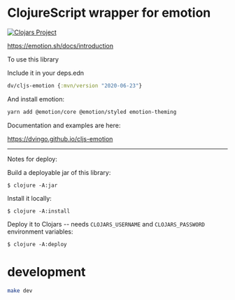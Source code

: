 # ClojureScript wrapper for emotion

[![Clojars Project](https://img.shields.io/clojars/v/dv/cljs-emotion.svg)](https://clojars.org/dv/cljs-emotion)

https://emotion.sh/docs/introduction

To use this library

Include it in your deps.edn

```clojure
dv/cljs-emotion {:mvn/version "2020-06-23"}
```

And install emotion:

```bash
yarn add @emotion/core @emotion/styled emotion-theming
```

Documentation and examples are here:

https://dvingo.github.io/cljs-emotion


---- 

Notes for deploy:

Build a deployable jar of this library:

    $ clojure -A:jar

Install it locally:

    $ clojure -A:install

Deploy it to Clojars -- needs `CLOJARS_USERNAME` and `CLOJARS_PASSWORD` environment variables:

    $ clojure -A:deploy

# development

```bash
make dev
```
